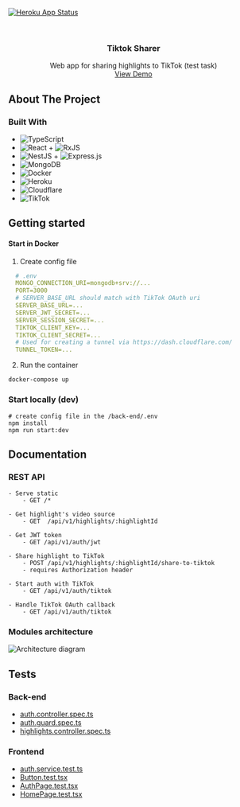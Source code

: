 [![Heroku App Status](http://heroku-shields.herokuapp.com/tiktok-sharer)](https://tiktok-sharer.herokuapp.com)


<br />
<div align="center">
<h3 align="center">Tiktok Sharer</h3>
<p align="center">
  Web app for sharing highlights to TikTok (test task)
  <br />
  <a href="https://tiktok-sharer.herokuapp.com/">View Demo</a>
</p>
</div>


## About The Project
### Built With
* ![TypeScript](https://img.shields.io/badge/typescript-%23007ACC.svg?style=for-the-badge&logo=typescript&logoColor=white)
* ![React](https://img.shields.io/badge/React-20232A?style=for-the-badge&logo=react&logoColor=61DAFB) + ![RxJS](https://img.shields.io/badge/rxjs-%23B7178C.svg?style=for-the-badge&logo=reactivex&logoColor=white)
* ![NestJS](https://img.shields.io/badge/nestjs-%23E0234E.svg?style=for-the-badge&logo=nestjs&logoColor=white) + ![Express.js](https://img.shields.io/badge/express.js-%23404d59.svg?style=for-the-badge&logo=express&logoColor=%2361DAFB)
* ![MongoDB](https://img.shields.io/badge/MongoDB-%234ea94b.svg?style=for-the-badge&logo=mongodb&logoColor=white)
* ![Docker](https://img.shields.io/badge/docker-%230db7ed.svg?style=for-the-badge&logo=docker&logoColor=white)
* ![Heroku](https://img.shields.io/badge/heroku-%23430098.svg?style=for-the-badge&logo=heroku&logoColor=white)
* ![Cloudflare](https://img.shields.io/badge/Cloudflare-F38020?style=for-the-badge&logo=Cloudflare&logoColor=white)
* ![TikTok](https://img.shields.io/badge/TikTok-%23000000.svg?style=for-the-badge&logo=TikTok&logoColor=white)


## Getting started
#### Start in Docker
1) Create config file
```yaml
  # .env 
  MONGO_CONNECTION_URI=mongodb+srv://...
  PORT=3000
  # SERVER_BASE_URL should match with TikTok OAuth uri
  SERVER_BASE_URL=...
  SERVER_JWT_SECRET=...
  SERVER_SESSION_SECRET=...
  TIKTOK_CLIENT_KEY=...
  TIKTOK_CLIENT_SECRET=...
  # Used for creating a tunnel via https://dash.cloudflare.com/
  TUNNEL_TOKEN=...
```
2) Run the container
```shell
docker-compose up 
```

### Start locally (dev)
```shell
# create config file in the /back-end/.env
npm install
npm run start:dev
```

## Documentation
### REST API
```
- Serve static
    - GET /*

- Get highlight's video source
    - GET  /api/v1/highlights/:highlightId

- Get JWT token
    - GET /api/v1/auth/jwt

- Share highlight to TikTok
    - POST /api/v1/highlights/:highlightId/share-to-tiktok
    - requires Authorization header

- Start auth with TikTok
    - GET /api/v1/auth/tiktok
 
- Handle TikTok OAuth callback
    - GET /api/v1/auth/tiktok
```

### Modules architecture
![Architecture diagram](https://drive.google.com/uc?id=1AptOEx5wJ9Vyfuw9EK3B5t1dvvMMPeXI)

## Tests
### Back-end
- [auth.controller.spec.ts](./back-end/apps/tiktok-sharer/src/auth/controllers/auth.controller.spec.ts)
- [auth.guard.spec.ts](./back-end/apps/tiktok-sharer/src/auth/guards/auth.guard.spec.ts)
- [highlights.controller.spec.ts](./back-end/apps/tiktok-sharer/src/highlights/controllers/highlights.controller.spec.ts)

### Frontend
- [auth.service.test.ts](./front-end/src/services/auth.service.test.ts)
- [Button.test.tsx](./front-end/src/components/Button/Button.test.tsx)
- [AuthPage.test.tsx](./front-end/src/pages/AuthPage/AuthPage.test.tsx)
- [HomePage.test.tsx](./front-end/src/pages/HomePage/HomePage.test.tsx)
